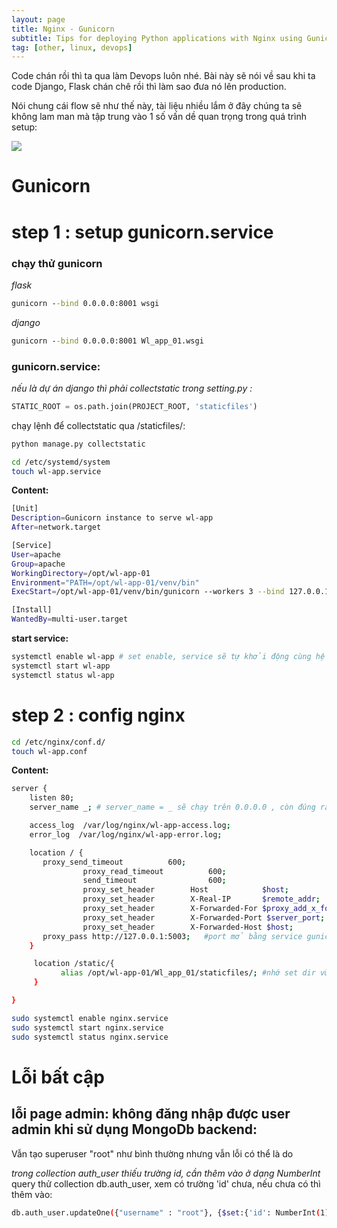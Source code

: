 ```yaml
---
layout: page
title: Nginx - Gunicorn
subtitle: Tips for deploying Python applications with Nginx using Gunicorn
tag: [other, linux, devops]
---
```



Code chán rồi thì ta qua làm Devops luôn nhé. Bài này sẽ nói về sau khi ta code Django, Flask chán chê rồi thì làm sao đưa nó lên production.

Nói chung cái flow sẽ như thế này, tài liệu nhiều lắm ở đây chúng ta sẽ không lam man mà tập trung vào 1 số vấn dề quan trọng trong quá trình setup: 

<img src="https://miro.medium.com/max/3068/1*pNTf9tIEwnU72_dda7-ajg.jpeg"/>

# Gunicorn

# step 1 : setup gunicorn.service

### chạy thử  gunicorn

*flask*
```cmd
gunicorn --bind 0.0.0.0:8001 wsgi
```
*django*
```cmd
gunicorn --bind 0.0.0.0:8001 Wl_app_01.wsgi
```

### gunicorn.service:

*nếu là dự án django thì phải collectstatic*
*trong setting.py :*
```python 
STATIC_ROOT = os.path.join(PROJECT_ROOT, 'staticfiles')
```
chạy lệnh để collectstatic qua /staticfiles/: 
```python 
python manage.py collectstatic
```


```bash 
cd /etc/systemd/system
touch wl-app.service
``` 
**Content:**
```bash
[Unit]
Description=Gunicorn instance to serve wl-app
After=network.target

[Service]
User=apache
Group=apache
WorkingDirectory=/opt/wl-app-01
Environment="PATH=/opt/wl-app-01/venv/bin"
ExecStart=/opt/wl-app-01/venv/bin/gunicorn --workers 3 --bind 127.0.0.1:5003 -m 007 Wl_app_01.wsgi:application

[Install]
WantedBy=multi-user.target
```

**start service:**

```bash
systemctl enable wl-app # set enable, service sẽ tự khởi động cùng hệ thống (mất điện, sập server)
systemctl start wl-app
systemctl status wl-app

``` 

# step 2 : config nginx

```bash 
cd /etc/nginx/conf.d/
touch wl-app.conf
``` 

**Content:**
```bash
server {
    listen 80;
    server_name _; # server_name = _ sẽ chạy trên 0.0.0.0 , còn đúng ra sẽ bỏ domain vào vd: jav.vn.com;

    access_log  /var/log/nginx/wl-app-access.log;
    error_log  /var/log/nginx/wl-app-error.log;

    location / {
       proxy_send_timeout          600;
                proxy_read_timeout          600;
                send_timeout                600;
                proxy_set_header        Host            $host;
                proxy_set_header        X-Real-IP       $remote_addr;
                proxy_set_header        X-Forwarded-For $proxy_add_x_forwarded_for;
                proxy_set_header        X-Forwarded-Port $server_port;
                proxy_set_header        X-Forwarded-Host $host;
       proxy_pass http://127.0.0.1:5003;   #port mở bằng service gunicorn
    }

     location /static/{
           alias /opt/wl-app-01/Wl_app_01/staticfiles/; #nhớ set dir vừa collectstatic
     }

}
``` 

```bash
sudo systemctl enable nginx.service
sudo systemctl start nginx.service
sudo systemctl status nginx.service
```

# Lỗi bất cập
## lỗi page admin: không đăng nhập được user admin khi sử dụng MongoDb backend:

Vẫn tạo superuser "root" như bình thường nhưng vẫn lỗi có thể là do

*trong collection auth_user thiếu trường id, cần thêm vào ở dạng NumberInt* 
query thử collection db.auth_user, xem có trường 'id' chưa, nếu chưa có thì thêm vào:

```bash
db.auth_user.updateOne({"username" : "root"}, {$set:{'id': NumberInt(1)}})
```


